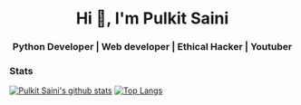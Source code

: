 <h1 align="center">Hi 👋, I'm Pulkit Saini</h1>
<h3 align="center">Python Developer | Web developer | Ethical Hacker | Youtuber</h3>


### Stats

[![Pulkit Saini's github stats](https://github-readme-stats.vercel.app/api?username=Pulkit-py&count_private=true&show_icons=true&hide=stars&theme=dark)](https://github.com/anuraghazra/github-readme-stats)
[![Top Langs](https://github-readme-stats.vercel.app/api/top-langs/?username=Pulkit-py&layout=compact&theme=dark)](https://github.com/anuraghazra/github-readme-stats)
<!--
**Pulkit-Py/pulkit-py** is a ✨ _special_ ✨ repository because its `README.md` (this file) appears on your GitHub profile.

Here are some ideas to get you started:

- 🔭 I’m currently working on ...
- 🌱 I’m currently learning ...
- 👯 I’m looking to collaborate on ...
- 🤔 I’m looking for help with ...
- 💬 Ask me about ...
- 📫 How to reach me: ...
- 😄 Pronouns: ...
- ⚡ Fun fact: ...
-->
